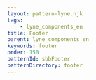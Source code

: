 ```yaml
---
layout: pattern-lyne.njk
tags: 
    - lyne_components_en
title: Footer
parent: lyne_components_en
keywords: footer
order: 150
patternId: sbbFooter
patternDirectory: footer
---
```

